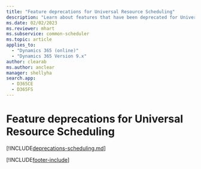 ```yaml
---
title: "Feature deprecations for Universal Resource Scheduling"
description: "Learn about features that have been deprecated for Universal Resource Scheduling. Admins and IT pros can use this information to prepare for future releases."
ms.date: 02/02/2023
ms.reviewer: mhart
ms.subservice: common-scheduler
ms.topic: article
applies_to: 
  - "Dynamics 365 (online)"
  - "Dynamics 365 Version 9.x"
author: clearab
ms.author: anclear
manager: shellyha
search.app: 
  - D365CE
  - D365FS
---
```


# Feature deprecations for Universal Resource Scheduling

[!INCLUDE[deprecations-scheduling.md](../shared/urs/deprecations-scheduling.md)]

[!INCLUDE[footer-include](../includes/footer-banner.md)]
